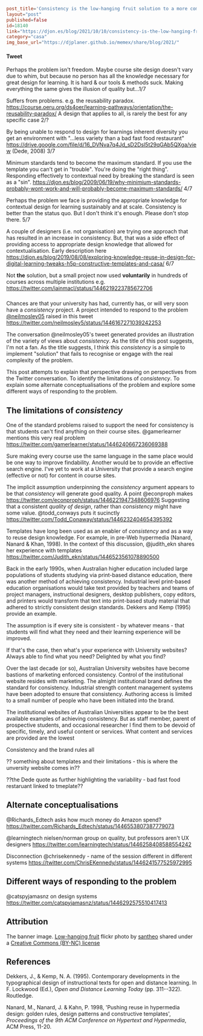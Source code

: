 ```toml
post_title='Consistency is the low-hanging fruit solution to a more complex problem'
layout="post"
published=false
id=18140
link="https://djon.es/blog/2021/10/10/consistency-is-the-low-hanging-fruit-solution-to-a-more-complex-problem"
category="casa"
img_base_url="https://djplaner.github.io/memex/share/blog/2021/"
```

#### Tweet 

Perhaps the problem isn't freedom. Maybe course site design doesn't vary due to whim, but because no person has all the knowledge necessary for great design for learning. It is hard & our tools & methods suck.  Making everything the same gives the illusion of quality but...1/7

Suffers from problems. e.g. the reusability paradox. https://course.oeru.org/ds4oer/learning-pathways/orientation/the-reusability-paradox/ A design that applies to all, is rarely the best for any specific case 2/?

By being unable to respond to design for learnings inherent diversity you get an environment with "...less variety than a bad fast food restaurant" https://drive.google.com/file/d/16_DVNva7q4Jd_sD2Dsl5t29qGAb5QXga/view (Dede, 2008) 3/7

Minimum standards tend to become the maximum standard. If you use the template you can't get in "trouble". You're doing the "right thing". Responding effectively to contextual need by breaking the standard is seen as a "sin".  https://djon.es/blog/2009/06/19/why-minimium-standards-probably-wont-work-and-will-probably-become-maximum-standards/ 4/7

Perhaps the problem we face is providing the appropriate knowledge for contextual design for learning sustainably and at scale. Consistency is better than the status quo. But I don't think it's enough. Please don't stop there. 5/7

A couple of designers (i.e. not organisation) are trying one approach that has resulted in an increase in consistency. But, that was a side effect of providing access to appropriate design knowledge that allowed for contextualisation. Early description here https://djon.es/blog/2019/08/08/exploring-knowledge-reuse-in-design-for-digital-learning-tweaks-h5p-constructive-templates-and-casa/ 6/7

Not **the** solution, but a small project now used **voluntarily** in hundreds of courses across multiple institutions e.g. https://twitter.com/iainmacl/status/1446219223785672706 


###

Chances are that your university has had, currently has, or will very soon have a _consistency_ project. A project intended to respond to the problem [@neilmosley05](https://twitter.com/neilmosley5) raised in this tweet
https://twitter.com/neilmosley5/status/1446167271039242253

The conversation @neilmosley05's tweet generated provides an illustration of the variety of views about _consistency_. As the title of this post suggests, I'm not a fan. As the title suggests, I think this _consistency_ is a simple to implement "solution" that fails to recognise or engage with the real complexity of the problem.

This post attempts to explain that perspective drawing on perspectives from the Twitter conversation. To identify the limitations of _consistency_. To explain some alternate conceptualisations of the problem and explore some different ways of responding to the problem.

## The limitations of _consistency_

One of the standard problems raised to support the need for consistency is that students can't find anything on their course sites. @gamerlearner mentions this very real problem
https://twitter.com/gamerlearner/status/1446240667236069388

Sure making every course use the same language in the same place would be one way to improve findability. Another would be to provide an effective search engine. I've yet to work at a University that provide a search engine (effective or not) for content in course sites.

The implicit assumption underpinning the _consistency_ argument appears to be that _consistency_ will generate good quality. A point @econproph makes 
https://twitter.com/econproph/status/1446221947348606976
Suggesting that a consistent _quality of design_, rather than _consistency_ might have some value. @todd_conways puts it sucinctly
https://twitter.com/Todd_Conaway/status/1446232404654395392

Templates have long been used as an enabler of _consistency_ and as a way to reuse design knowledge. For example, in pre-Web hypermedia (Nanard, Nanard & Khan, 1998). In the context of this discussion,  @judith_ekn shares her experience with templates
https://twitter.com/Judith_ekn/status/1446523561078890500

Back in the early 1990s, when Australian higher education included large populations of students studying via print-based distance education, there was another method of achieving consistency. Industrial level print-based education organisations would take text provided by teachers and teams of project managers, instructional designers, desktop publishers, copy editors, and printers would transform that text into print-based study material that adhered to strictly consistent design standards. Dekkers and Kemp (1995) provide an example.

The assumption is if every site is consistent - by whatever means - that students will find what they need and their learning experience will be improved.

If that's the case, then what's your experience with University websites? Always able to find what you need? Delighted by what you find?

Over the last decade (or so), Australian University websites have become bastions of marketing enforced consistency. Control of the institutional website resides with marketing. The almight institutional brand defines the standard for consistency. Industrial strength content management systems have been adopted to ensure that consistency. Authoring access is limited to a small number of people who have been initiated into the brand. 

The institutional websites of Australian Universities appear to be the best available examples of achieving consistency. But as staff member, parent of prospective students, and occasional researcher I find them to be devoid of specific, timely, and useful content or services. What content and services are provided are the lowest 

Consistency and the brand rules all

?? something about templates and their limitations - this is where the unversity website comes in??

??the Dede quote as further highlighting the variability - bad fast food restaruant linked to tmeplate??




## Alternate conceptualisations

@Richards_Edtech asks how much money do Amazon spend?
https://twitter.com/Richards_Edtech/status/1446553807387779073

@learningtech nielsen/norman group on quality, but professors aren't UX designers
https://twitter.com/learningtech/status/1446258408588554242


Disconnection @chrisekennedy - name of the session different in different systems
https://twitter.com/ChrisEKennedy/status/1446241577525972995

## Different ways of responding to the problem

@catspyjamasnz on design systems
https://twitter.com/catspyjamasnz/status/1446292575510417413

## Attribution

The banner image. [Low-hanging fruit](https://flickr.com/photos/santheo/5074032126) flickr photo by [santheo](https://flickr.com/people/santheo) shared under a [Creative Commons (BY-NC) license](https://creativecommons.org/licenses/by-nc/2.0/)

## References

Dekkers, J., & Kemp, N. A. (1995). Contemporary developments in the typographical design of instructional texts for open and distance learning. In F. Lockwood (Ed.), *Open and Distance Learning Today* (pp. 311--322). Routledge.

Nanard, M., Nanard, J. & Kahn, P. 1998, 'Pushing reuse in hypermedia design: golden rules, design patterns and constructive templates', *Proceedings of the 9th ACM Conference on Hypertext and Hypermedia*, ACM Press, 11-20.